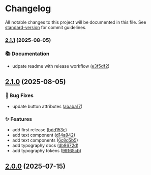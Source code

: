 # Changelog

All notable changes to this project will be documented in this file. See [standard-version](https://github.com/conventional-changelog/standard-version) for commit guidelines.

### [2.1.1](https://github.com/vtapia5070/twinkle-kit/compare/v2.1.0...v2.1.1) (2025-08-05)


### 📚 Documentation

* udpate readme with release workflow ([e3f5df2](https://github.com/vtapia5070/twinkle-kit/commits/e3f5df24b8f0bf5d05f2035004bce8dc31e8cb54))

## [2.1.0](https://github.com/vtapia5070/twinkle-kit/compare/v2.0.0...v2.1.0) (2025-08-05)


### 🐛 Bug Fixes

* update button attributes ([ababa17](https://github.com/vtapia5070/twinkle-kit/commits/ababa17a3b53a8e2496b264b6ae6e4c82d00f353))


### ✨ Features

* add first release ([bdd153c](https://github.com/vtapia5070/twinkle-kit/commits/bdd153cf81d389127e5f162277d8b29ccb3037e4))
* add text component ([d14a942](https://github.com/vtapia5070/twinkle-kit/commits/d14a9420c2d2435c7d58346979c4067a2f3cf13d))
* add text components ([6c8d5b5](https://github.com/vtapia5070/twinkle-kit/commits/6c8d5b51243bd988b364e7c687bca72758fa73d3))
* add typography docs ([db8672d](https://github.com/vtapia5070/twinkle-kit/commits/db8672d6998919a7a8377d02ddf47b4e41240190))
* add typography tokens ([99165cb](https://github.com/vtapia5070/twinkle-kit/commits/99165cb640a2aee1b40fad27305c1304b0d29dbb))

## [2.0.0](https://github.com/vtapia5070/twinkle-kit/compare/v2.0.2...v2.0.0) (2025-07-15)
